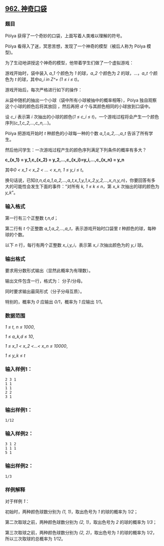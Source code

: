 ## [962. 神奇口袋](https://www.acwing.com/problem/content/964/)

### 题目

Pòlya 获得了一个奇妙的口袋，上面写着人类难以理解的符号。

Pòlya 看得入了迷，冥思苦想，发现了一个神奇的模型（被后人称为 Pòlya 模型)。

为了生动地讲授这个神奇的模型，他带着学生们做了一个虚拟游戏：

游戏开始时，袋中装入 *a_1* 个颜色为 *1* 的球，*a_2* 个颜色为 *2* 的球，…，*a_t* 个颜色为 *t* 的球，其中*a_i in Z^+  (1 ≤ i ≤ t)*。

游戏开始后，每次严格进行如下的操作：

从袋中随机的抽出一个小球（袋中所有小球被抽中的概率相等），Pòlya 独自观察这个小球的颜色后将其放回 ，然后再把 *d* 个与其颜色相同的小球放到口袋中。

设 *c_i* 表示第 *i* 次抽出的小球的颜色(*1 ≤ c_i ≤ t*)，一个游戏过程将会产生一个颜色序列(*c_1,c_2,…,c_n,…*)。

Pòlya 把游戏开始时 *t* 种颜色的小球每一种的个数 *a_1,a_2,…,a_t* 告诉了所有学生。

然后他问学生：一次游戏过程产生的颜色序列满足下列条件的概率有多大？

**c_{x_1} = y_1,c_{x_2} = y_2,…,c_{x_i}=y_i,…,c_{x_n} = y_n**

其中*0 < x_1 < x_2 < … < x_n, 1 ≤ y_i ≤ t*。

换句话说，已知(*t,n,d,a_1,a_2,…,a_t,x_1,y_1,x_2,y_2,…,x_n,y_n*)，你要回答有多大的可能性会发生下面的事件：“对所有 *k, 1 ≤ k ≤ n*，第 *x_k* 次抽出的球的颜色为 *y_k*”。

### 输入格式

第一行有三个正整数 *t,n,d*；

第二行有 *t* 个正整数 *a_1,a_2,…,a_t*，表示游戏开始时口袋里 *t* 种颜色的球，每种球的个数。

以下 *n* 行，每行有两个正整数 *x_i,y_i*，表示第 *x_i* 次抽出颜色为的 *y_i* 球。

### 输出格式

要求用分数形式输出（显然此概率为有理数）。

输出文件包含一行，格式为： 分子/分母。

同时要求输出最简形式（分子分母互质）。

特别的，概率为 *0* 应输出 *0/1*，概率为 *1* 应输出 *1/1*。

### 数据范围

*1 ≤ t, n ≤ 1000*,

*1 ≤ a_k,d ≤ 10*,

*1 ≤ x_1 < x_2 <…< x_n ≤ 10000*,

*1 ≤ y_k ≤ t*

### 输入样例1：

```
2 3 1
1 1
1 1
2 2
3 1
```

### 输出样例1：

```
1/12
```

### 输入样例2：

```
3 1 2
1 1 1
5 1
```

### 输出样例2：

```
1/3
```

### 样例解释

对于样例 *1*：

初始时，两种颜色球数分别为 *(1, 1)*，取出色号为 *1* 的球的概率为 *1/2*；

第二次取球之前，两种颜色球数分别为 *(2, 1)*，取出色号为 *2* 的球的概率为 *1/3*；

第三次取球之前，两种颜色球数分别为 *(2, 2)*，取出色号为 *1* 的球的概率为 *1/2*，所以三次取球的总概率为 *1/12*。

